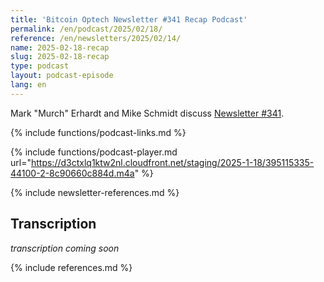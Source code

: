 ```yaml
---
title: 'Bitcoin Optech Newsletter #341 Recap Podcast'
permalink: /en/podcast/2025/02/18/
reference: /en/newsletters/2025/02/14/
name: 2025-02-18-recap
slug: 2025-02-18-recap
type: podcast
layout: podcast-episode
lang: en
---
```

Mark "Murch" Erhardt and Mike Schmidt discuss [Newsletter #341]({{page.reference}}).

{% include functions/podcast-links.md %}

{% include functions/podcast-player.md url="https://d3ctxlq1ktw2nl.cloudfront.net/staging/2025-1-18/395115335-44100-2-8c90660c884d.m4a" %}

{% include newsletter-references.md %}

## Transcription

_transcription coming soon_

{% include references.md %}

